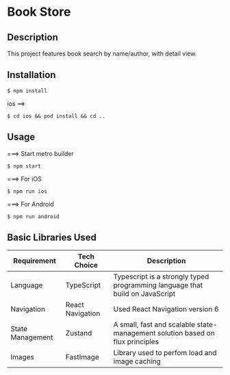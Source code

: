 # Book Store

## Description
This project features book search by name/author, with detail view.

## Installation
```
$ npm install
```

ios ==> 
```
$ cd ios && pod install && cd ..
```

## Usage
===> Start metro builder
```
$ npm start
```
===> For iOS
```
$ npm run ios
```

===> For Android
```
$ npm run android
```

## Basic Libraries Used

| Requirement       | Tech Choice       | Description                                                                   |
| ----------------- | ----------------- | ----------------------------------------------------------------------------- |
| Language          | TypeScript        | Typescript is a strongly typed programming language that build on JavaScript  |
| Navigation        | React Navigation  | Used React Navigation version 6                                               |
| State Management  | Zustand           | A small, fast and scalable state-management solution based on flux principles |
| Images            | FastImage         | Library used to perfom load and image caching                                 |

